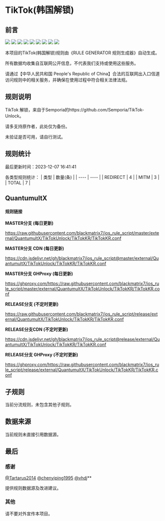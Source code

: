 # TikTok(韩国解锁)

## 前言

![](https://shields.io/badge/-移除重复规则-ff69b4) ![](https://shields.io/badge/-DOMAIN与DOMAIN--SUFFIX合并-green) ![](https://shields.io/badge/-DOMAIN--SUFFIX间合并-critical) ![](https://shields.io/badge/-DOMAIN与DOMAIN--KEYWORD合并-9cf) ![](https://shields.io/badge/-DOMAIN--SUFFIX与DOMAIN--KEYWORD合并-blue) ![](https://shields.io/badge/-IP--CIDR(6)合并-blueviolet) ![](https://shields.io/badge/-MITM--HOSTNAME合并-brightgreen) ![](https://shields.io/badge/-QuantumultX定制化规则-7cd1e3) ![](https://shields.io/badge/-正则推导HOSTNAME-033da7) 

本项目的TikTok(韩国解锁)规则由《RULE GENERATOR 规则生成器》自动生成。

所有数据均收集自互联网公开信息，不代表我们支持或使用这些服务。

请通过【中华人民共和国 People's Republic of China】合法的互联网出入口信道访问规则中的相关服务，并确保在使用过程中符合相关法律法规。
## 规则说明
TikTok 解锁，来自于Semporia的https://github.com/Semporia/TikTok-Unlock。

请多支持原作者，此处仅为备份。

未验证是否可用，请自行测试。

## 规则统计

最后更新时间：2023-12-07 16:41:41

各类型规则统计：
| 类型 | 数量(条)  | 
| ---- | ----  |
| REDIRECT | 4  | 
| MITM | 3  | 
| TOTAL | 7  | 


## QuantumultX 

#### 规则链接
**MASTER分支 (每日更新)**

https://raw.githubusercontent.com/blackmatrix7/ios_rule_script/master/external/QuantumultX/TikTokUnlock/TikTokKR/TikTokKR.conf

**MASTER分支 CDN (每日更新)**

https://cdn.jsdelivr.net/gh/blackmatrix7/ios_rule_script@master/external/QuantumultX/TikTokUnlock/TikTokKR/TikTokKR.conf

**MASTER分支 GHProxy (每日更新)**

https://ghproxy.com/https://raw.githubusercontent.com/blackmatrix7/ios_rule_script/master/external/QuantumultX/TikTokUnlock/TikTokKR/TikTokKR.conf

**RELEASE分支 (不定时更新)**

https://raw.githubusercontent.com/blackmatrix7/ios_rule_script/release/external/QuantumultX/TikTokUnlock/TikTokKR/TikTokKR.conf

**RELEASE分支CDN (不定时更新)**

https://cdn.jsdelivr.net/gh/blackmatrix7/ios_rule_script@release/external/QuantumultX/TikTokUnlock/TikTokKR/TikTokKR.conf

**RELEASE分支 GHProxy (不定时更新)**

https://ghproxy.com/https://raw.githubusercontent.com/blackmatrix7/ios_rule_script/release/external/QuantumultX/TikTokUnlock/TikTokKR/TikTokKR.conf

## 子规则

当前分流规则，未包含其他子规则。


## 数据来源

当前规则未直接引用数据源。

## 最后

### 感谢

[@Tartarus2014](https://github.com/Tartarus2014)  [@chenyiping1995](https://github.com/chenyiping1995) [@vhdj](https://github.com/vhdj)**

提供规则数据源及改进建议。

### 其他

请不要对外宣传本项目。